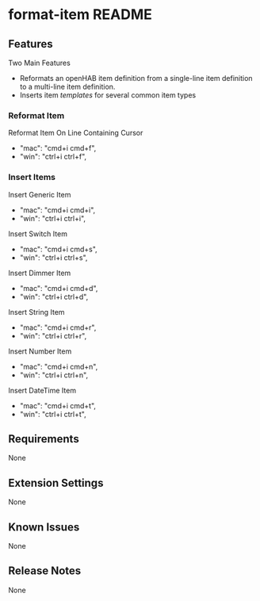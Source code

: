 # format-item README

## Features

Two Main Features
* Reformats an openHAB item definition from a single-line item definition to a multi-line item definition.
* Inserts item *templates* for several common item types

### Reformat Item

Reformat Item On Line Containing Cursor
* "mac": "cmd+i cmd+f",
* "win": "ctrl+i ctrl+f",

### Insert Items

Insert Generic Item
* "mac": "cmd+i cmd+i",
* "win": "ctrl+i ctrl+i",

Insert Switch Item
* "mac": "cmd+i cmd+s",
* "win": "ctrl+i ctrl+s",

Insert Dimmer Item
* "mac": "cmd+i cmd+d",
* "win": "ctrl+i ctrl+d",

Insert String Item
* "mac": "cmd+i cmd+r",
* "win": "ctrl+i ctrl+r",

Insert Number Item
* "mac": "cmd+i cmd+n",
* "win": "ctrl+i ctrl+n",

Insert DateTime Item
* "mac": "cmd+i cmd+t",
* "win": "ctrl+i ctrl+t",

## Requirements

None

## Extension Settings

None

## Known Issues

None

## Release Notes

None
